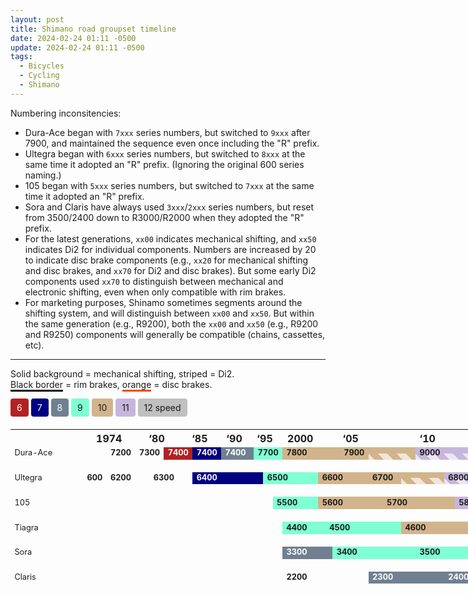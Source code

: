 ```yaml
---
layout: post
title: Shimano road groupset timeline
date: 2024-02-24 01:11 -0500
update: 2024-02-24 01:11 -0500
tags:
  - Bicycles
  - Cycling
  - Shimano
---
```


<style>
	table {
		border-collapse: separate;
		border-spacing: 0;
		table-layout: fixed;
		width: 100vw;
		margin-top: 20px;

		--sp6: firebrick;
		--sp7: navy;
		--sp8: slategray;
		--sp9: aquamarine;
		--sp10: tan;
		--sp11: #C7B6DC;
		--sp12: silver;
	}

	table tbody tr {
		margin: 10px;
	}

	table th:first-child { width: 100px; }
	table td {
		--mech-c1: rgba(0, 0, 0, 0);
		--mech-c2: rgba(255, 255, 255, 0.66);
		--mech-combo: 100%;

		--brake-c1: rgba(0, 0, 0, 0);
		--brake-c2: rgba(0, 0, 0, 0);

		font-size: 0.8em;
		position: relative;
		border-image: repeating-linear-gradient(
			90deg,
			var(--brake-c1),
			var(--brake-c1) 6px,
			var(--brake-c2) 6px,
			var(--brake-c2) 12px
		) 6;
		border-width: 7px;
		border-top-width: 0;
		border-left-width: 0;
		border-right-width: 0;
	}

	table td::before {
		content: '';
		top: var(--mech-combo);
		right: 0;
		bottom: 0;
		left: 0;
		position: absolute;
		background-image: linear-gradient(45deg, var(--mech-c1) 25%, var(--mech-c2) 25%, var(--mech-c2) 50%, var(--mech-c1) 50%, var(--mech-c1) 75%, var(--mech-c2) 75%, var(--mech-c2) 100%);
background-size: 30px 30px;
		z-index: 1;
	}

	table td span {
		font-weight: bold;
		position: relative;
		z-index: 2;
	}

	[mechanical] {}
	[di2][mechanical] { --mech-combo: 50%; }
	[di2] { --mech-combo: 0; }

	[rim] {
		--brake-c1: black;
		--brake-c2: black;
	}
	[disc] {
		--brake-c1: OrangeRed;
		--brake-c2: OrangeRed;
	}
	[rim][disc] {
		--brake-c1: black;
		--brake-c2: OrangeRed;
	}

	[sp6] {
		background: var(--sp6);
		color: white;
	}

	[sp7] {
		background: var(--sp7);
		color: white;
	}

	[sp8] {
		background: var(--sp8);
		color: white;
	}

	[sp9] {
		background: var(--sp9);
	}

	[sp10] {
		background: var(--sp10);
	}

	[sp11] {
		background: var(--sp11);
	}

	[sp12] {
		background: var(--sp12);
	}
</style>

Numbering inconsitencies:

- Dura-Ace began with `7xxx` series numbers, but switched to `9xxx` after 7900, and maintained the sequence even once including the "R" prefix.
- Ultegra began with `6xxx` series numbers, but switched to `8xxx` at the same time it adopted an "R" prefix. (Ignoring the original 600 series naming.)
- 105 began with `5xxx` series numbers, but switched to `7xxx` at the same time it adopted an "R" prefix.
- Sora and Claris have always used `3xxx`/`2xxx` series numbers, but reset from 3500/2400 down to R3000/R2000 when they adopted the "R" prefix.
- For the latest generations, `xx00` indicates mechanical shifting, and `xx50` indicates Di2 for individual components. Numbers are increased by 20 to indicate disc brake components (e.g., `xx20` for mechanical shifting and disc brakes, and `xx70` for Di2 and disc brakes). But some early Di2 components used `xx70` to distinguish between mechanical and electronic shifting, even when only compatible with rim brakes.
- For marketing purposes, Shinamo sometimes segments around the shifting system, and will distinguish between `xx00` and `xx50`. But within the same generation (e.g., R9200), both the `xx00` and `xx50` (e.g., R9200 and R9250) components will generally be compatible (chains, cassettes, etc).

<hr>

Solid background = mechanical shifting, striped = Di2.
<br><span style="border-bottom: 3px solid black;">Black border</span> = rim brakes, <span style="border-bottom: 3px solid OrangeRed">orange</span> = disc brakes.

<div style="display: inline-block; padding: 6px 10px; background: firebrick; border-radius: 4px; color: white;">6</div>
<div style="display: inline-block; padding: 6px 10px; background: navy; border-radius: 4px; color: white;">7</div>
<div style="display: inline-block; padding: 6px 10px; background: slategray; border-radius: 4px; color: white;">8</div>
<div style="display: inline-block; padding: 6px 10px; background: aquamarine; border-radius: 4px;">9</div>
<div style="display: inline-block; padding: 6px 10px; background: tan; border-radius: 4px;">10</div>
<div style="display: inline-block; padding: 6px 10px; background: #C7B6DC; border-radius: 4px;">11</div>
<div style="display: inline-block; padding: 6px 10px; background: silver; border-radius: 4px;">12 speed</div>

<table>
	<thead>
		<tr>
			<th></th>
			<th colspan=6>1974</th>
			<th colspan=5>‘80</th>
			<th colspan=5>‘85</th>
			<th colspan=5>‘90</th>
			<th colspan=5>‘95</th>
			<th colspan=5>2000</th>
			<th colspan=5>‘05</th>
			<th colspan=5>‘10</th>
			<th colspan=5>‘15</th>
			<th colspan=5>‘20</th>
		</tr>
	</thead>
	<tbody>
		<tr>
			<td>Dura-Ace</td>
			<td mechanical rim colspan=4></td>
			<td mechanical rim colspan=2><span>7200</span></td>
			<td mechanical rim colspan=4><span>7300</span></td>
			<td sp6 mechanical rim colspan=3><span>7400</span></td>
			<td sp7 mechanical rim><span>7400</span></td>
			<td sp8 mechanical rim colspan=8><span>7400</span></td>
			<td sp9 mechanical rim colspan=8><span>7700</span></td>
			<td sp10 mechanical rim colspan=4><span>7800</span></td>
			<td sp10 mechanical rim colspan=1><span>7900</span></td>
			<td sp10 mechanical di2 rim colspan=3></td>
			<td sp11 mechanical di2 rim colspan=4><span>9000</span></td>
			<td sp11 mechanical di2 rim disc colspan=6><span>9100</span></td>
			<td sp12 di2 rim disc colspan=3><span>R9200</span></td>
		</tr>
		<tr style="height: 10px;"></tr><tr style="height: 10px;"></tr>
		<tr>
			<td>Ultegra</td>
			<td mechanical rim colspan=4><span>600</span></td>
			<td mechanical rim colspan=3><span>6200</span></td>
			<td mechanical rim colspan=6><span>6300</span></td>
			<td sp7 mechanical rim colspan=10><span>6400</span></td>
			<td sp9 mechanical rim colspan=8><span>6500</span></td>
			<td sp10 mechanical rim colspan=4><span>6600</span></td>
			<td sp10 mechanical rim colspan=2><span>6700</span></td>
			<td sp10 mechanical di2 rim colspan=2></td>
			<td sp11 mechanical di2 rim colspan=4><span>6800</span></td>
			<td sp11 mechanical di2 rim disc colspan=5><span>R8000</span></td>
			<td sp12 di2 rim disc colspan=3><span>R8100</span></td>
		</tr>
		<tr style="height: 10px;"></tr><tr style="height: 10px;"></tr>
		<tr>
			<td>105</td>
			<td colspan=24></td>
			<td sp9 mechanical rim colspan=7><span>5500</span></td>
			<td sp10 mechanical rim colspan=5><span>5600</span></td>
			<td sp10 mechanical rim colspan=4><span>5700</span></td>
			<td sp11 mechanical rim colspan=4><span>5800</span></td>
			<td sp11 mechanical rim disc colspan=5><span>R7000</span></td>
			<td sp12 di2 disc colspan=1><span>R7100</span></td>
			<td sp12 mechanical di2 disc colspan=1></td>
		</tr>
		<tr style="height: 10px;"></tr><tr style="height: 10px;"></tr>
		<tr>
			<td>Tiagra</td>
			<td colspan=26></td>
			<td sp9 mechanical rim colspan=6><span>4400</span></td>
			<td sp9 mechanical rim colspan=5><span>4500</span></td>
			<td sp10 mechanical rim colspan=4><span>4600</span></td>
			<td sp10 mechanical rim colspan=4><span>4700</span></td>
			<td sp10 mechanical rim disc colspan=6></td>
		</tr>
		<tr style="height: 10px;"></tr><tr style="height: 10px;"></tr>
		<tr>
			<td>Sora</td>
			<td colspan=26></td>
			<td sp8 mechanical rim colspan=7><span>3300</span></td>
			<td sp9 mechanical rim colspan=5><span>3400</span></td>
			<td sp9 mechanical rim colspan=4><span>3500</span></td>
			<td sp9 mechanical rim colspan=9><span>R3000</span></td>
		</tr>
		<tr style="height: 10px;"></tr><tr style="height: 10px;"></tr>
		<tr>
			<td>Claris</td>
			<td colspan=29></td>
			<td mechanical rim colspan=6><span>2200</span></td>
			<td sp8 mechanical rim colspan=4><span>2300</span></td>
			<td sp8 mechanical rim colspan=4><span>2400</span></td>
			<td sp8 mechanical rim colspan=8><span>R2000</span></td>
		</tr>
	</tbody>
</table>
